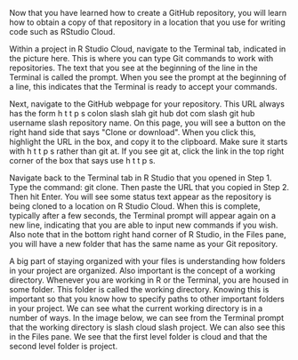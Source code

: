 Now that you have learned how to create a GitHub repository, you will learn how to obtain a copy of that repository in a location that you use for writing code such as RStudio Cloud.

Within a project in R Studio Cloud, navigate to the Terminal tab, indicated in the picture here. This is where you can type Git commands to work with repositories. The text that you see at the beginning of the line in the Terminal is called the prompt. When you see the prompt at the beginning of a line, this indicates that the Terminal is ready to accept your commands.

Next, navigate to the GitHub webpage for your repository. This URL always has the form h t t p s colon slash slah git hub dot com slash git hub username slash repository name. On this page, you will see a button on the right hand side that says "Clone or download". When you click this, highlight the URL in the box, and copy it to the clipboard. Make sure it starts with h t t p s rather than git at. If you see git at, click the link in the top right corner of the box that says use h t t p s.

Navigate back to the Terminal tab in R Studio that you opened in Step 1. Type the command: git clone. Then paste the URL that you copied in Step 2. Then hit Enter. You will see some status text appear as the repository is being cloned to a location on R Studio Cloud. When this is complete, typically after a few seconds, the Terminal prompt will appear again on a new line, indicating that you are able to input new commands if you wish. Also note that in the bottom right hand corner of R Studio, in the Files pane, you will have a new folder that has the same name as your Git repository.

A big part of staying organized with your files is understanding how folders in your project are organized. Also important is the concept of a working directory. Whenever you are working in R or the Terminal, you are housed in some folder. This folder is called the working directory. Knowing this is important so that you know how to specify paths to other important folders in your project. We can see what the current working directory is in a number of ways. In the image below, we can see from the Terminal prompt that the working directory is slash cloud slash project. We can also see this in the Files pane. We see that the first level folder is cloud and that the second level folder is project.
